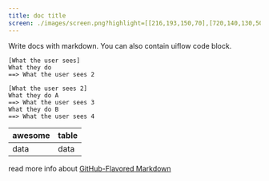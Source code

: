 ```yaml
---
title: doc title
screen: ./images/screen.png?highlight=[[216,193,150,70],[720,140,130,50]]
---
```


Write docs with markdown.
You can also contain uiflow code block.

```uiflow
[What the user sees]
What they do
==> What the user sees 2

[What the user sees 2]
What they do A
==> What the user sees 3
What they do B
==> What the user sees 4
```

| awesome | table |
| ---     | ---   |
| data    | data  |

read more info about [GitHub-Flavored Markdown](https://guides.github.com/features/mastering-markdown/)
